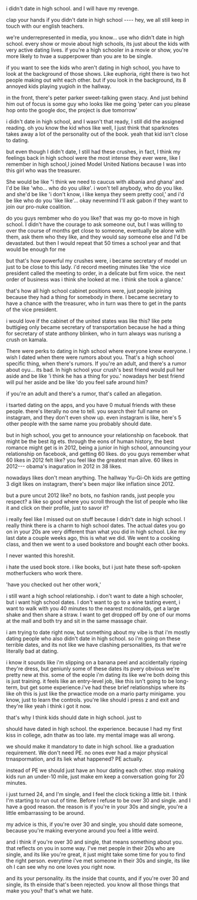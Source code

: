 i didn't date in high school. and I will have my revenge.

clap your hands if you didn't date in high school ---- hey, we all still keep in touch with our english teachers.

we're underrepresented in media, you know... use who didn't date in high school. every show or movie about high schools, its just about the kids with very active dating lives. if you're a high schooler in a movie or show, you're more likely to hvae a supperpower than you are to be single. 

if you want to see the kids who aren't dating in high school, you have to look at the background of those shows. Like euphoria, right there is two hot people making out wiht each other. but if you look in the background, its 8 annoyed kids playing yugioh in the hallway.

in the front, there's peter parker sweet-talking gwen stacy. And just behind him out of focus is some guy who looks like me going 'peter can you please hop onto the google doc, the project is due tomorrow'

i didn't date in high school, and I wasn't that ready, I still did the assigned reading. oh you know the kid whos like well, I just think that sparknotes takes away a lot of the personality out of the book. yeah that kid isn't close to dating. 

but even though I didn't date, I still had these crushes, in fact, I think my feelings back in high school were the most intense they ever were, like I remember in high school,I joined Model United Nations because I was into this girl who was the treasurer.

She would be like "i think we need to caucus with albania and ghana' and I'd be like 'who... who do you ulike'. i won't tell anybody, who do you like. and she'd be like 'i don't know, i like kenya they seem pretty cool,' and i'd be like who do you 'like like'... okay nevermind I'll ask gabon if they want to join our pro-nuke coalition. 

do you guys rembmer who do you like?
that was my go-to move in high school. I didn't have the courage to ask someone out, but I was willing to over the course of months get close to someone, eventually be alone with them, ask them who they like, and they would say someone else and I'd be devastated. but then I would repeat that 50 times a school year and that would be enough for me

but that's how powerful my crushes were, i became secretary of model un just to be close to this lady. i'd record meeting minutes like 'the vice president called the meeting to order, in a delicate but firm voice. the next order of business was i think she looked at me. i think she took a glance.'

that's how all high school cabinet positions were, just people joining because they had a thing for somebody in there. I became secretary to have a chance with the treasurer, who in turn was there to get in the pants of the vice president.

i would love if the cabinet of the united states was like this? like pete buttigieg only became secretary of transportation because he had a thing for secretary of state anthony blinken, who in turn always was nurisng a crush on kamala. 

There were perks to dating in high school where everyone knew everyone. l wish I dated when there were rumors about you. That's a high school specific thing, when there's rumors. If you're an adult, and there's a rumor about oyu... its bad. 
In high school your crush's best friend would pull her aside and be like 'i think he has a thing for you.' nowadays her best friend will pul her aside and be like 'do you feel safe around him?

if you're an adult and there's a rumor, that's called an allegation.

i tsarted dating on the apps, and you have 0 mutual friends with these people. there's literally no one to tell. you search their full name on instagram, and they don't even show up. even instagram is like, here's 5 other people with the same name you probably should date.

but in high school, you get to announce your relationship on facebook. that might be the best itg ets. through the eons of human history, the best romance might get is in 2012, being a junior in high school, announcing your relationship on facebook, and getting 60 likes. do you guys remember what 60 likes in 2012 felt like? you feel like the greatest man alive. 60 likes in 2012--- obama's inaguration in 2012 in 38 likes.

nowadays likes don't mean anything. The hallway Yu-Gi-Oh kids are getting 3 digit likes on instagram, there's been major like inflation since 2012.

but a pure uncut 2012 like? no bots, no fashion rands, just people you respect? a like so good where you scroll through the list of people who like it and click on their profile, just to savor it?

i really feel like I missed out on stuff because I didn't date in high school. I really think there is a charm to high school dates. The actual dates you go on in your 20s are very different than what you did in high school. Like my last date a couple weeks ago, this is what we did. We went to a cooking class, and then we went to a used bookstore and bought each other books.

I never wanted this horeshit. 

i hate the used book store. i like books, but i just hate these soft-spoken motherfuckers who work there. 

'have you checked out her other work,'

i still want a high school relationship. i don't want to date a high schooler, but i want high school dates. I don't want to go to a wine tasting event, i want to walk with you 40 minutes to the nearest mcdonalds, get a large shake and then share a straw. I want to get dropped off by one of our moms at the mall and both try and sit in the same massage chair. 

i am trying to date right now, but something about my vibe is that i'm mostly dating people who also didn't date in high school. so i'm going on these terrible dates, and its not like we have clashing personalities, its that we're literally bad at dating.

i know it sounds like i'm slipping on a banana peel and accidentally ripping they're dress, but geniunly some of these dates its pvery obvious we're pretty new at this. some of the eople i'm dating its like we're both doing this is just training. it feels like an entry-level job, like this isn't going to be long-term, but get some experience.i've had these brief relationships where its like oh this is just like the prwactice mode on a mario party minigame. you know, just to learn the controls. you're like should i press z and exit and they're like yeah i think i got it now.  

that's why I think kids should date in high school. just to 


 should have dated in high school. the experience. because I had my first kiss in college, adn thatw as too late. my mental image was all wrong. 

we should make it mandatory to date in high school. like a graduation requirement. We don't need PE. no ones ever had a major physical trnaspormation, and its liek what happened? PE actually. 

instead of PE we should just have an hour dating each other. stop making kids run an under-10 mile, just make em keep a conversation going for 20 minutes. 







i just turned 24, and I'm single, and I feel the clock ticking a little bit. I think I'm starting to run out of time. Before I refuse to be over 30 and single. and I have a good reason. the reason is if you're in your 30s and single, you're a little embarrassing to be around.


my advice is this, if you're over 30 and single, you should date someone, because you're making everyone around you feel a little weird. 

and i think if you're over 30 and single, that means something about you. that reflects on you in some way. I've met people in their 20s who are single, and its like you're great, it just might take some time for you to find the right person. everytime i've met someone in their 30s and single, its like oh I can see why no one loves you right now. 

and its your personality. its the inside that counts, and if you're over 30 and single, its th einside that's been rejected. you know all those things that make you you? that's what we hate. 

